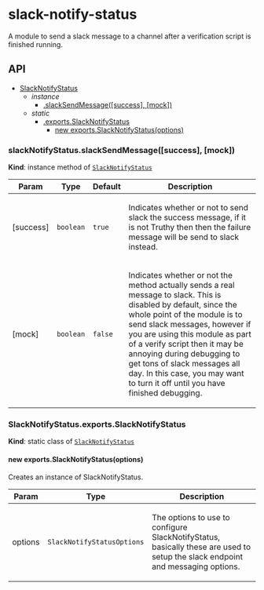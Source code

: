 # slack-notify-status

A module to send a slack message to a channel after a verification script is
finished running.

## API


* [SlackNotifyStatus](#SlackNotifyStatus)
    * _instance_
        * [.slackSendMessage([success], [mock])](#SlackNotifyStatus+slackSendMessage)
    * _static_
        * [.exports.SlackNotifyStatus](#SlackNotifyStatus.exports.SlackNotifyStatus)
            * [new exports.SlackNotifyStatus(options)](#new_SlackNotifyStatus.exports.SlackNotifyStatus_new)

<a name="SlackNotifyStatus+slackSendMessage"></a>

### slackNotifyStatus.slackSendMessage([success], [mock])
**Kind**: instance method of [<code>SlackNotifyStatus</code>](#SlackNotifyStatus)  
<table>
  <thead>
    <tr>
      <th>Param</th><th>Type</th><th>Default</th><th>Description</th>
    </tr>
  </thead>
  <tbody>
<tr>
    <td>[success]</td><td><code>boolean</code></td><td><code>true</code></td><td><p>Indicates whether or not to send slack the
success message, if it is not Truthy then then the failure message will
be send to slack instead.</p>
</td>
    </tr><tr>
    <td>[mock]</td><td><code>boolean</code></td><td><code>false</code></td><td><p>Indicates whether or not the method actually
sends a real message to slack. This is disabled by default, since the whole
point of the module is to send slack messages, however if you are using
this module as part of a verify script then it may be annoying during
debugging to get tons of slack messages all day. In this case, you may want
to turn it off until you have finished debugging.</p>
</td>
    </tr>  </tbody>
</table>

<a name="SlackNotifyStatus.exports.SlackNotifyStatus"></a>

### SlackNotifyStatus.exports.SlackNotifyStatus
**Kind**: static class of [<code>SlackNotifyStatus</code>](#SlackNotifyStatus)  
<a name="new_SlackNotifyStatus.exports.SlackNotifyStatus_new"></a>

#### new exports.SlackNotifyStatus(options)
Creates an instance of SlackNotifyStatus.

<table>
  <thead>
    <tr>
      <th>Param</th><th>Type</th><th>Description</th>
    </tr>
  </thead>
  <tbody>
<tr>
    <td>options</td><td><code>SlackNotifyStatusOptions</code></td><td><p>The options to use to configure
SlackNotifyStatus, basically these are used to setup the slack endpoint
and messaging options.</p>
</td>
    </tr>  </tbody>
</table>

